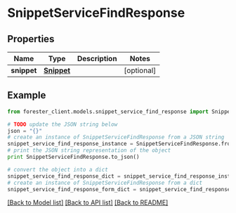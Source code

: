 # SnippetServiceFindResponse


## Properties

Name | Type | Description | Notes
------------ | ------------- | ------------- | -------------
**snippet** | [**Snippet**](Snippet.md) |  | [optional] 

## Example

```python
from forester_client.models.snippet_service_find_response import SnippetServiceFindResponse

# TODO update the JSON string below
json = "{}"
# create an instance of SnippetServiceFindResponse from a JSON string
snippet_service_find_response_instance = SnippetServiceFindResponse.from_json(json)
# print the JSON string representation of the object
print SnippetServiceFindResponse.to_json()

# convert the object into a dict
snippet_service_find_response_dict = snippet_service_find_response_instance.to_dict()
# create an instance of SnippetServiceFindResponse from a dict
snippet_service_find_response_form_dict = snippet_service_find_response.from_dict(snippet_service_find_response_dict)
```
[[Back to Model list]](../README.md#documentation-for-models) [[Back to API list]](../README.md#documentation-for-api-endpoints) [[Back to README]](../README.md)


